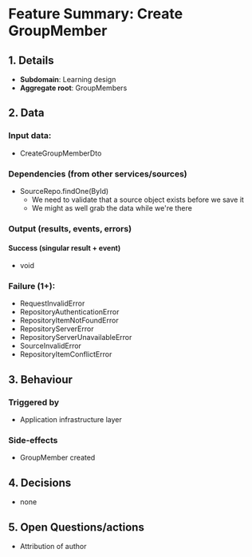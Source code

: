 # Feature Summary: Create GroupMember

## 1. Details

- **Subdomain**: Learning design
- **Aggregate root**: GroupMembers

## 2. Data
### Input data:

- CreateGroupMemberDto

### Dependencies (from other services/sources)

- SourceRepo.findOne(ById)
  - We need to validate that a source object exists before we save it
  - We might as well grab the data while we're there

### Output (results, events, errors)

#### Success (singular result + event)

- void

### Failure (1+):

- RequestInvalidError
- RepositoryAuthenticationError
- RepositoryItemNotFoundError
- RepositoryServerError
- RepositoryServerUnavailableError
- SourceInvalidError
- RepositoryItemConflictError

## 3. Behaviour

### Triggered by

- Application infrastructure layer

### Side-effects

- GroupMember created

## 4. Decisions

- none

## 5. Open Questions/actions

- Attribution of author
